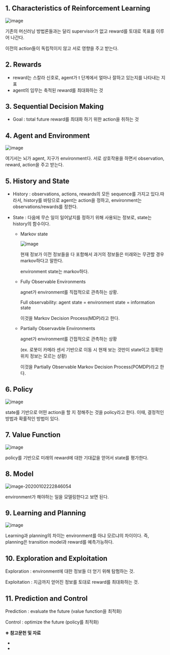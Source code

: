 





## **1. Characteristics of Reinforcement Learning**

![image](https://user-images.githubusercontent.com/59254578/71666650-29102880-2da5-11ea-9fc3-35e4b6f4ca5c.png)

기존의 머신러닝 방법론들과는 달리 supervisor가 없고 reward를 토대로 목표를 이루어 나간다.

이전의 action들이 독립적이지 않고 서로 영향을 주고 받는다.

## **2. Rewards**

- reward는 스칼라 신호로,  agent가 t 단계에서 얼마나 잘하고 있는지를 나타내는 지표
- agent의 임무는 축적된 reward를 최대화하는 것

## **3. Sequential Decision Making**

- Goal : total future reward를 최대화 하기 위한 action을 취하는 것

## **4. Agent and Environment**

![image](https://user-images.githubusercontent.com/59254578/71667339-03385300-2da8-11ea-9ddf-c356526f1a75.png)

여기서는 뇌가 agent, 지구가 environment다. 서로 상호작용을 하면서 observation, reward, action을 주고 받는다.

## **5. History and State**

- History : observations, actions, rewards의 모든 sequence를 가지고 있다.따라서, history를 바탕으로 agent는 action을 정하고, environment는 observations/rewards를 정한다.

- State : 다음에 무슨 일이 일어날지를 정하기 위해 사용되는 정보로, state는 history의 함수이다.

  - Markov state

    ![image](https://user-images.githubusercontent.com/59254578/71668170-2d3f4480-2dab-11ea-95d2-3b71c659792c.png)

    현재 정보가 이전 정보들을 다 포함해서 과거의 정보들은 미래와는 무관할 경우 markov하다고 말한다.

    environment state는 markov하다.

  - Fully Observable Environments

    agnet가 environment를 직접적으로 관측하는 상황.

    Full observability: agent state = environment state = information state

    이것을 Markov Decision Process(MDP)라고 한다.

  - Partially Observavble Environments

    agnet가 environment를 간접적으로 관측하는 상황

    (ex. 로봇이 카메라 센서 기반으로 이동 시 현재 보는 것만이 state이고 정확한 위치 정보는 모르는 상황)

    이것을 Partially Observable Markov Decision Process(POMDP)라고 한다.

## **6. Policy**

![image](https://user-images.githubusercontent.com/59254578/71668900-1b12d580-2dae-11ea-8d5a-32c8a5ae1311.png)

state를 기반으로 어떤 action을 할 지 정해주는 것을 policy라고 한다. 이때, 결정적인 방법과 확률적인 방법이 있다.

## **7. Value Function**

![image](https://user-images.githubusercontent.com/59254578/71668953-62996180-2dae-11ea-8aa1-65c4efe0c6e2.png)

policy를 기반으로 미래의 reward에 대한 기대값을 얻어서 state를 평가한다.

## **8. Model**

![image-20200102222846054](C:\Users\gusgk\AppData\Roaming\Typora\typora-user-images\image-20200102222846054.png)

environment가 해야하는 일을 모델링한다고 보면 된다.



## **9. Learning and Planning**

![image](https://user-images.githubusercontent.com/59254578/71669902-94f88e00-2db1-11ea-845a-7af94ff74cfb.png)

Learning과 planning의 차이는 environment를 아냐 모르냐의 차이이다. 즉, planning은 transition model과 reward를 예측가능하다.



## **10. Exploration and Exploitation**

Exploration : environment에 대한 정보들 더 얻기 위해 탐험하는 것.

Exploitation : 지금까지 얻어진 정보를 토대로 reward를 최대화하는 것.



## **11. Prediction and Control**

Prediction : evaluate the future (value function을 최적화)

Control : optimize the future (policy를 최적화)





**※ 참고문헌 및 자료**

- [David Silver Lecture]: http://www0.cs.ucl.ac.uk/staff/d.silver/web/Teaching.html

- [팡요랩]: https://www.youtube.com/channel/UCwkGvF7xKz2E0Lv-fZ9wv2g

  

